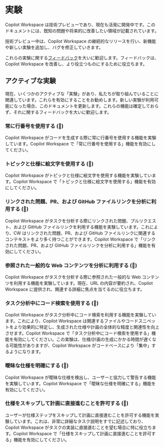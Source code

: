 # 実験

Copilot Workspace は技術プレビューであり、現在も活発に開発中です。このドキュメントには、既知の問題や将来的に改善したい領域が記載されています。

技術プレビュー中は、Copilot Workspace の継続的なリリースを行い、新機能や新しい実験を追加し、バグを修正していきます。

これらの実験に関する[フィードバック](https://github.com/githubnext/copilot-workspace-user-manual?tab=readme-ov-file#feedback)を大いに歓迎します。フィードバックは、Copilot Workspace を改善し、より役立つものにするために役立ちます。

## アクティブな実験

現在、いくつかのアクティブな「実験」があり、私たちが取り組んでいることに関連しています。これらを有効にすることをお勧めします。新しい実験が利用可能になった場合、このドキュメントを更新します。これらの機能は確定しておらず、それに関するフィードバックを大いに歓迎します。

### 常に行番号を使用する (🥼)

Copilot Workspace がコードを生成する際に常に行番号を使用する機能を実験しています。Copilot Workspace で「常に行番号を使用する」機能を有効にしてください。

### トピックと仕様に絵文字を使用する (🥼)

Copilot Workspace がトピックと仕様に絵文字を使用する機能を実験しています。Copilot Workspace で「トピックと仕様に絵文字を使用する」機能を有効にしてください。

### リンクされた問題、PR、および GitHub ファイルリンクを分析に利用する (🥼)

Copilot Workspace がタスクを分析する際にリンクされた問題、プルリクエスト、および GitHub ファイルリンクを利用する機能を実験しています。これにより、CW はリンクされた問題、PR、および GitHub ファイルリンクに関連するコンテキストをより多く持つことができます。Copilot Workspace で「リンクされた問題、PR、および GitHub ファイルリンクを分析に利用する」機能を有効にしてください。

### 参照された一般的な Web コンテンツを分析に利用する (🥼)

Copilot Workspace がタスクを分析する際に参照された一般的な Web コンテンツを利用する機能を実験しています。現在、URL の内容が要約され、Copilot Workspace に提供され、関連する詳細に焦点を当てるのに役立ちます。

### タスク分析中にコード検索を使用する (🥼)

Copilot Workspace がタスク分析中にコード検索を利用する機能を実験しています。これにより、Copilot Workspace は関連するファイルやコードスニペットをより効果的に特定し、生成された仕様や計画の全体的な精度と関連性を向上させます。Copilot Workspace で「タスク分析中にコード検索を使用する」機能を有効にしてください。この実験は、仕様/計画の生成にかかる時間が遅くなる可能性がありますが、Copilot Workspace がコードベースにより「集中」するようになります。

### 曖昧な仕様を明確にする (🥼)

Copilot Workspace が曖昧な仕様を検出し、ユーザーと協力して警告する機能を実験しています。Copilot Workspace で「曖昧な仕様を明確にする」機能を有効にしてください。

### 仕様をスキップして計画に直接進むことを許可する (🥼)

ユーザーが仕様ステップをスキップして計画に直接進むことを許可する機能を実験しています。これは、非常に詳細なタスク説明をすでに記述しており、Copilot Workspace がタスクの実装に直接進むことを望む場合に特に役立ちます。Copilot Workspace で「仕様をスキップして計画に直接進むことを許可する」機能を有効にしてください。